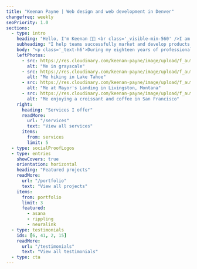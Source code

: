 ```yaml
---
title: "Keenan Payne | Web design and web development in Denver"
changefreq: weekly
seoPriority: 1.0
sections:
  - type: intro
    heading: "Hello, I'm Keenan 👋🏻 <br class='_visible-min-560' />I am a full-stack web developer and <span class='_a11y-hidden'>web </span>designer"
    subheading: "I help teams successfully market and develop products on the web by providing solutions that align with business goals while meeting the highest standards of quality."
    body: "<p class='_text-h6'>During my eighteen years of professional experience, I've helped businesses generate <strong>millions in revenue</strong>, signed up <strong>millions of SaaS users</strong>, and empowered global organizations with <strong>scalable and robust software</strong>.</p>"
    leftPhotos:
      - src: https://res.cloudinary.com/keenan-payne/image/upload/f_auto,q_auto,w_400/v1666204078/people/me/jun-27-2021_o8sd0l.jpg
        alt: "Me in grayscale"
      - src: https://res.cloudinary.com/keenan-payne/image/upload/f_auto,q_auto,w_400/v1666204078/people/me/jan-28-2022_pwxnxq.jpg
        alt: "Me hiking in Lake Tahoe"
      - src: https://res.cloudinary.com/keenan-payne/image/upload/f_auto,q_auto,w_500,ar_3:4,e_art:hokusai/v1756156833/people/me/MVIMG_20190812_154512_fb8ghp.jpg
        alt: "Me at Mayor's Landing in Livingston, Montana"
      - src: https://res.cloudinary.com/keenan-payne/image/upload/f_auto,q_auto,w_500/v1756156554/people/me/IMG_8884_vkkhr6.jpg
        alt: "Me enjoying a croissant and coffee in San Francisco"
    right:
      heading: "Services I offer"
      readMore:
        url: "/services"
        text: "View all services"
      items:
        from: services
        limit: 5
  - type: socialProofLogos
  - type: entries
    showCovers: true
    orientation: horizontal
    heading: "Featured projects"
    readMore:
      url: "/portfolio"
      text: "View all projects"
    items:
      from: portfolio
      limit: 3
      featured:
        - asana
        - rippling
        - neuralink
  - type: testimonials
    ids: [6, 41, 2, 15]
    readMore:
      url: "/testimonials"
      text: "View all testimonials"
  - type: cta
---
```

